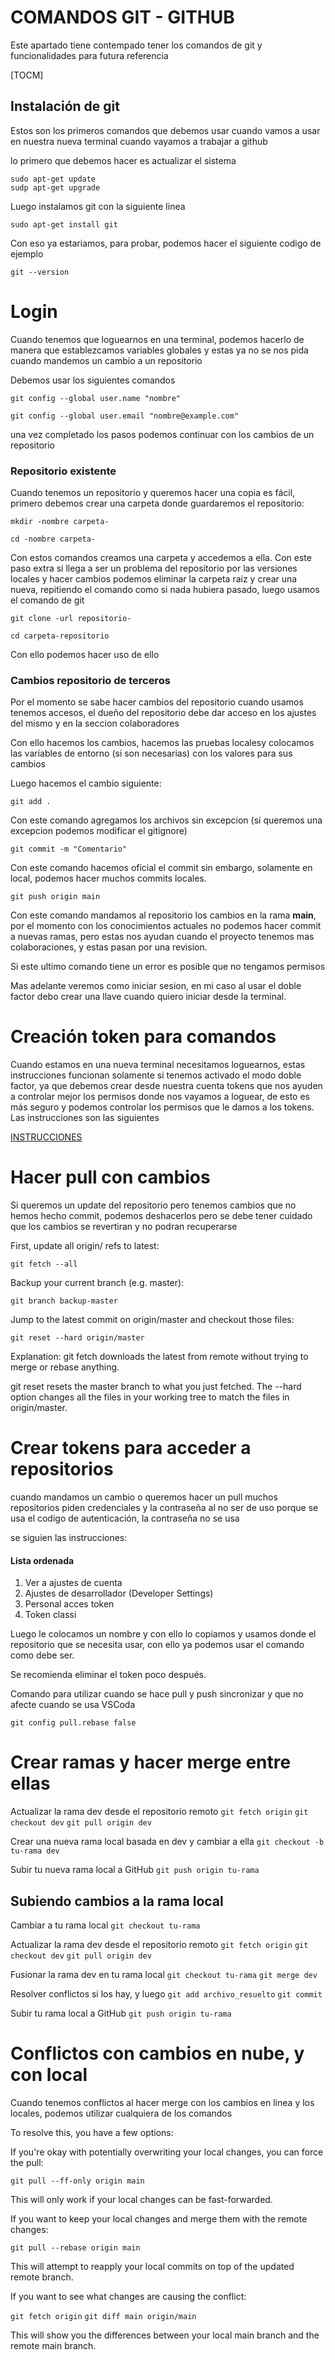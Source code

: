 # COMANDOS GIT - GITHUB
Este apartado tiene contempado tener los comandos de git y funcionalidades para futura referencia

[TOCM]

## Instalación de git 
Estos son los primeros comandos que debemos usar cuando vamos a usar en nuestra nueva terminal cuando vayamos a trabajar a github

lo primero que debemos hacer es actualizar el sistema

```
sudo apt-get update
sudp apt-get upgrade
```
Luego instalamos git con la siguiente linea
```
sudo apt-get install git
```
Con eso ya estariamos, para probar, podemos hacer el siguiente codigo de ejemplo
```
git --version
```

# Login
Cuando tenemos que loguearnos en una terminal, podemos hacerlo de manera que establezcamos variables globales y estas ya no se nos pida cuando mandemos un cambio a un repositorio

Debemos usar los siguientes comandos
```
git config --global user.name "nombre"
```

```
git config --global user.email "nombre@example.com"
```

una vez completado los pasos podemos continuar con los cambios de un repositorio


### Repositorio existente
Cuando tenemos un repositorio y queremos hacer una copia es fácil, primero debemos crear una carpeta donde guardaremos el repositorio:

``` 
mkdir -nombre carpeta- 
```

``` 
cd -nombre carpeta- 
```

Con estos comandos creamos una carpeta y accedemos a ella.
Con este paso extra si llega a ser un problema del repositorio por las versiones locales y hacer cambios podemos eliminar la carpeta raiz y crear una nueva, repitiendo el comando como si nada hubiera pasado, luego usamos el comando de git

``` 
git clone -url repositorio- 
```
``` 
cd carpeta-repositorio 
```


Con ello podemos hacer uso de ello


### Cambios repositorio de terceros
Por el momento se sabe hacer cambios del repositorio cuando usamos tenemos accesos, el dueño del repositorio debe dar acceso en los ajustes del mismo y en la seccion colaboradores

Con ello hacemos los cambios, hacemos las pruebas localesy colocamos las variables de entorno (si son necesarias) con los valores para sus cambios

Luego hacemos el cambio siguiente:

``` 
git add . 
```
Con este comando agregamos los archivos sin excepcion (si queremos una excepcion podemos modificar el gitignore)

``` 
git commit -m "Comentario" 
```
Con este comando hacemos oficial el commit sin embargo, solamente en local, podemos hacer muchos commits locales.

``` 
git push origin main 
```

Con este comando mandamos al repositorio los cambios en la rama **main**, por el momento con los conocimientos actuales no podemos hacer commit a nuevas ramas, pero estas nos ayudan cuando el proyecto tenemos mas colaboraciones, y estas pasan por una revision.

Si este ultimo comando tiene un error es posible que no tengamos permisos

Mas adelante veremos como iniciar sesion, en mi caso al usar el doble factor debo crear una llave cuando quiero iniciar desde la terminal.

# Creación token para comandos
Cuando estamos en una nueva terminal necesitamos loguearnos, estas instrucciones funcionan solamente si tenemos activado el modo doble factor, ya que debemos crear desde nuestra cuenta tokens que nos ayuden a controlar mejor los permisos donde nos vayamos a loguear, de esto es más seguro y podemos controlar los permisos que le damos a los tokens. Las instrucciones son las siguientes

[INSTRUCCIONES](https://docs.github.com/es/authentication/keeping-your-account-and-data-secure/creating-a-personal-access-token)

# Hacer pull con cambios

Si queremos un update del repositorio pero tenemos cambios que no hemos hecho commit, podemos deshacerlos
pero se debe tener cuidado que los cambios se revertiran y  no podran recuperarse


First, update all origin/<branch> refs to latest:

```
git fetch --all
```
Backup your current branch (e.g. master):

```
git branch backup-master
```

Jump to the latest commit on origin/master and checkout those files:

```
git reset --hard origin/master
```
Explanation:
git fetch downloads the latest from remote without trying to merge or rebase anything.

git reset resets the master branch to what you just fetched. The --hard option changes all the files in your working tree to match the files in origin/master.

# Crear tokens para acceder a repositorios
cuando mandamos un cambio o queremos hacer un pull muchos repositorios piden credenciales y la contraseña al no ser de uso porque se usa el codigo de autenticación, la contraseña no se usa

se siguien las instrucciones:
#### Lista ordenada
                
1. Ver a ajustes de cuenta
2. Ajustes de desarrollador (Developer Settings)
3. Personal acces token
4. Token classi

Luego le colocamos un nombre y con ello lo copiamos y usamos donde el repositorio que se necesita usar, con ello ya podemos usar el comando como debe ser.

Se recomienda eliminar el token poco después.




Comando para utilizar cuando se hace pull y push sincronizar y que no afecte cuando se usa VSCoda

`git config pull.rebase false`


# Crear ramas y hacer merge entre ellas

 Actualizar la rama dev desde el repositorio remoto
`git fetch origin`
`git checkout dev`
`git pull origin dev`

 Crear una nueva rama local basada en dev y cambiar a ella
`git checkout -b tu-rama dev`

 Subir tu nueva rama local a GitHub
`git push origin tu-rama`


## Subiendo cambios a la rama local

 Cambiar a tu rama local
`git checkout tu-rama`

 Actualizar la rama dev desde el repositorio remoto
`git fetch origin`
`git checkout dev`
`git pull origin dev`

 Fusionar la rama dev en tu rama local
`git checkout tu-rama`
`git merge dev`

 Resolver conflictos si los hay, y luego
`git add archivo_resuelto`
`git commit`

 Subir tu rama local a GitHub
`git push origin tu-rama`


# Conflictos con cambios en nube, y con local
Cuando tenemos conflictos al hacer merge con los cambios en linea y los locales, podemos utilizar cualquiera de los comandos

To resolve this, you have a few options:

If you're okay with potentially overwriting your local changes, you can force the pull:

`git pull --ff-only origin main`

This will only work if your local changes can be fast-forwarded.

If you want to keep your local changes and merge them with the remote changes:

`git pull --rebase origin main`

This will attempt to reapply your local commits on top of the updated remote branch.

If you want to see what changes are causing the conflict:

`git fetch origin`
`git diff main origin/main`

This will show you the differences between your local main branch and the remote main branch.